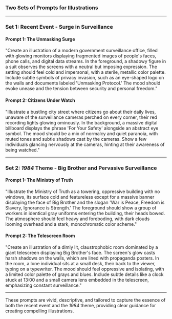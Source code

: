 ### **Two Sets of Prompts for Illustrations**  

---

### **Set 1: Recent Event - Surge in Surveillance**  

#### **Prompt 1: The Unmasking Surge**  
"Create an illustration of a modern government surveillance office, filled with glowing monitors displaying fragmented images of people's faces, phone calls, and digital data streams. In the foreground, a shadowy figure in a suit observes the screens with a neutral but imposing expression. The setting should feel cold and impersonal, with a sterile, metallic color palette. Include subtle symbols of privacy invasion, such as an eye-shaped logo on the walls and documents labeled 'Unmasking Protocol.' The mood should evoke unease and the tension between security and personal freedom."  

#### **Prompt 2: Citizens Under Watch**  
"Illustrate a bustling city street where citizens go about their daily lives, unaware of the surveillance cameras perched on every corner, their red recording lights glowing ominously. In the background, a massive digital billboard displays the phrase 'For Your Safety' alongside an abstract eye symbol. The mood should be a mix of normalcy and quiet paranoia, with muted tones and subtle shadows cast by the cameras. Show a few individuals glancing nervously at the cameras, hinting at their awareness of being watched."  

---

### **Set 2: *1984* Theme - Big Brother and Pervasive Surveillance**  

#### **Prompt 1: The Ministry of Truth**  
"Illustrate the Ministry of Truth as a towering, oppressive building with no windows, its surface cold and featureless except for a massive banner displaying the face of Big Brother and the slogan 'War is Peace, Freedom is Slavery, Ignorance is Strength.' The foreground should show a group of workers in identical gray uniforms entering the building, their heads bowed. The atmosphere should feel heavy and foreboding, with dark clouds looming overhead and a stark, monochromatic color scheme."  

#### **Prompt 2: The Telescreen Room**  
"Create an illustration of a dimly lit, claustrophobic room dominated by a giant telescreen displaying Big Brother's face. The screen's glow casts harsh shadows on the walls, which are lined with propaganda posters. In the room, a lone individual sits at a small desk, their back to the viewer, typing on a typewriter. The mood should feel oppressive and isolating, with a limited color palette of grays and blues. Include subtle details like a clock stuck at 13:00 and a small camera lens embedded in the telescreen, emphasizing constant surveillance."  

---

These prompts are vivid, descriptive, and tailored to capture the essence of both the recent event and the *1984* theme, providing clear guidance for creating compelling illustrations.